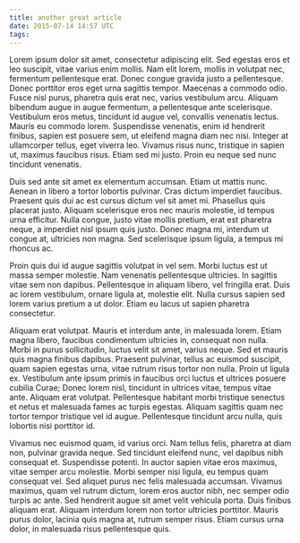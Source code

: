 ```yaml
---
title: another great article
date: 2015-07-14 14:57 UTC
tags:
---
```

Lorem ipsum dolor sit amet, consectetur adipiscing elit. Sed egestas eros et leo suscipit, vitae varius enim mollis. Nam elit lorem, mollis in volutpat nec, fermentum pellentesque erat. Donec congue gravida justo a pellentesque. Donec porttitor eros eget urna sagittis tempor. Maecenas a commodo odio. Fusce nisl purus, pharetra quis erat nec, varius vestibulum arcu. Aliquam bibendum augue in augue fermentum, a pellentesque ante scelerisque. Vestibulum eros metus, tincidunt id augue vel, convallis venenatis lectus. Mauris eu commodo lorem. Suspendisse venenatis, enim id hendrerit finibus, sapien est posuere sem, ut eleifend magna diam nec nisi. Integer at ullamcorper tellus, eget viverra leo. Vivamus risus nunc, tristique in sapien ut, maximus faucibus risus. Etiam sed mi justo. Proin eu neque sed nunc tincidunt venenatis.

Duis sed ante sit amet ex elementum accumsan. Etiam ut mattis nunc. Aenean in libero a tortor lobortis pulvinar. Cras dictum imperdiet faucibus. Praesent quis dui ac est cursus dictum vel sit amet mi. Phasellus quis placerat justo. Aliquam scelerisque eros nec mauris molestie, id tempus urna efficitur. Nulla congue, justo vitae mollis pretium, erat est pharetra neque, a imperdiet nisl ipsum quis justo. Donec magna mi, interdum ut congue at, ultricies non magna. Sed scelerisque ipsum ligula, a tempus mi rhoncus ac.

Proin quis dui id augue sagittis volutpat in vel sem. Morbi luctus est ut massa semper molestie. Nam venenatis pellentesque ultricies. In sagittis vitae sem non dapibus. Pellentesque in aliquam libero, vel fringilla erat. Duis ac lorem vestibulum, ornare ligula at, molestie elit. Nulla cursus sapien sed lorem varius pretium a ut dolor. Etiam eu lacus ut sapien pharetra consectetur.

Aliquam erat volutpat. Mauris et interdum ante, in malesuada lorem. Etiam magna libero, faucibus condimentum ultricies in, consequat non nulla. Morbi in purus sollicitudin, luctus velit sit amet, varius neque. Sed et mauris quis magna finibus dapibus. Praesent pulvinar, tellus ac euismod suscipit, quam sapien egestas urna, vitae rutrum risus tortor non nulla. Proin ut ligula ex. Vestibulum ante ipsum primis in faucibus orci luctus et ultrices posuere cubilia Curae; Donec lorem nisl, tincidunt in ultrices vitae, tempus vitae ante. Aliquam erat volutpat. Pellentesque habitant morbi tristique senectus et netus et malesuada fames ac turpis egestas. Aliquam sagittis quam nec tortor tempor tristique vel id augue. Pellentesque tincidunt arcu nulla, quis lobortis nisi porttitor id.

Vivamus nec euismod quam, id varius orci. Nam tellus felis, pharetra at diam non, pulvinar gravida neque. Sed tincidunt eleifend nunc, vel dapibus nibh consequat et. Suspendisse potenti. In auctor sapien vitae eros maximus, vitae semper arcu molestie. Morbi semper nisi ligula, eu tempus quam consequat vel. Sed aliquet purus nec felis malesuada accumsan. Vivamus maximus, quam vel rutrum dictum, lorem eros auctor nibh, nec semper odio turpis ac ante. Sed hendrerit augue sit amet velit vehicula porta. Duis finibus aliquam erat. Aliquam interdum lorem non tortor ultricies porttitor. Mauris purus dolor, lacinia quis magna at, rutrum semper risus. Etiam cursus urna dolor, in malesuada risus pellentesque quis.
